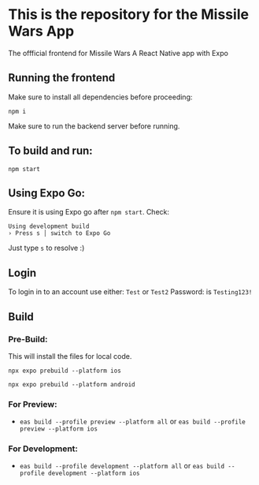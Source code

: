 # This is the repository for the Missile Wars App

The offficial frontend for Missile Wars 
A React Native app with Expo

## Running the frontend

Make sure to install all dependencies before proceeding:

```
npm i
```
Make sure to run the backend server before running.

## To build and run:

```
npm start
```

## Using Expo Go:
Ensure it is using Expo go after `npm start`.
Check:
```
Using development build
› Press s │ switch to Expo Go
```
Just type `s` to resolve :)

## Login 
To login in to an account use either: 
`Test` or `Test2`
Password: is `Testing123!`

## Build 
### Pre-Build:
This will install the files for local code. 
```
npx expo prebuild --platform ios

```
```
npx expo prebuild --platform android
```

### For Preview:
- `eas build --profile preview --platform all` or `eas build --profile preview --platform ios`

### For Development:
- `eas build --profile development --platform all` or `eas build --profile development --platform ios`